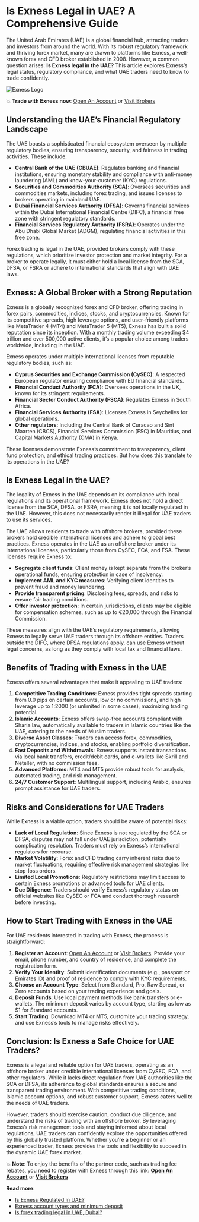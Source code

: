 # Is Exness Legal in UAE? A Comprehensive Guide

The United Arab Emirates (UAE) is a global financial hub, attracting traders and investors from around the world. With its robust regulatory framework and thriving forex market, many are drawn to platforms like Exness, a well-known forex and CFD broker established in 2008. However, a common question arises: **Is Exness legal in the UAE?** This article explores Exness’s legal status, regulatory compliance, and what UAE traders need to know to trade confidently.

![Exness Logo](https://d3dpet1g0ty5ed.cloudfront.net/EN_Spreads_Keep_20more_20of_20what_20you_20make_3_33_Google_800x800.jpg)

💥 **Trade with Exness now**: [Open An Account](https://one.exnesstrack.org/boarding/sign-up/a/89rj8di4n7) or [Visit Brokers](https://one.exnesstrack.org/a/89rj8di4n7)

## Understanding the UAE’s Financial Regulatory Landscape

The UAE boasts a sophisticated financial ecosystem overseen by multiple regulatory bodies, ensuring transparency, security, and fairness in trading activities. These include:

- **Central Bank of the UAE (CBUAE)**: Regulates banking and financial institutions, ensuring monetary stability and compliance with anti-money laundering (AML) and know-your-customer (KYC) regulations.
- **Securities and Commodities Authority (SCA)**: Oversees securities and commodities markets, including forex trading, and issues licenses to brokers operating in mainland UAE.
- **Dubai Financial Services Authority (DFSA)**: Governs financial services within the Dubai International Financial Centre (DIFC), a financial free zone with stringent regulatory standards.
- **Financial Services Regulatory Authority (FSRA)**: Operates under the Abu Dhabi Global Market (ADGM), regulating financial activities in this free zone.

Forex trading is legal in the UAE, provided brokers comply with these regulations, which prioritize investor protection and market integrity. For a broker to operate legally, it must either hold a local license from the SCA, DFSA, or FSRA or adhere to international standards that align with UAE laws.

## Exness: A Global Broker with a Strong Reputation

Exness is a globally recognized forex and CFD broker, offering trading in forex pairs, commodities, indices, stocks, and cryptocurrencies. Known for its competitive spreads, high leverage options, and user-friendly platforms like MetaTrader 4 (MT4) and MetaTrader 5 (MT5), Exness has built a solid reputation since its inception. With a monthly trading volume exceeding $4 trillion and over 500,000 active clients, it’s a popular choice among traders worldwide, including in the UAE.

Exness operates under multiple international licenses from reputable regulatory bodies, such as:

- **Cyprus Securities and Exchange Commission (CySEC)**: A respected European regulator ensuring compliance with EU financial standards.
- **Financial Conduct Authority (FCA)**: Oversees operations in the UK, known for its stringent requirements.
- **Financial Sector Conduct Authority (FSCA)**: Regulates Exness in South Africa.
- **Financial Services Authority (FSA)**: Licenses Exness in Seychelles for global operations.
- **Other regulators**: Including the Central Bank of Curacao and Sint Maarten (CBCS), Financial Services Commission (FSC) in Mauritius, and Capital Markets Authority (CMA) in Kenya.

These licenses demonstrate Exness’s commitment to transparency, client fund protection, and ethical trading practices. But how does this translate to its operations in the UAE?

## Is Exness Legal in the UAE?

The legality of Exness in the UAE depends on its compliance with local regulations and its operational framework. Exness does not hold a direct license from the SCA, DFSA, or FSRA, meaning it is not locally regulated in the UAE. However, this does not necessarily render it illegal for UAE traders to use its services.

The UAE allows residents to trade with offshore brokers, provided these brokers hold credible international licenses and adhere to global best practices. Exness operates in the UAE as an offshore broker under its international licenses, particularly those from CySEC, FCA, and FSA. These licenses require Exness to:

- **Segregate client funds**: Client money is kept separate from the broker’s operational funds, ensuring protection in case of insolvency.
- **Implement AML and KYC measures**: Verifying client identities to prevent fraud and money laundering.
- **Provide transparent pricing**: Disclosing fees, spreads, and risks to ensure fair trading conditions.
- **Offer investor protection**: In certain jurisdictions, clients may be eligible for compensation schemes, such as up to €20,000 through the Financial Commission.

These measures align with the UAE’s regulatory requirements, allowing Exness to legally serve UAE traders through its offshore entities. Traders outside the DIFC, where DFSA regulations apply, can use Exness without legal concerns, as long as they comply with local tax and financial laws.

## Benefits of Trading with Exness in the UAE

Exness offers several advantages that make it appealing to UAE traders:

1. **Competitive Trading Conditions**: Exness provides tight spreads starting from 0.0 pips on certain accounts, low or no commissions, and high leverage up to 1:2000 (or unlimited in some cases), maximizing trading potential.
2. **Islamic Accounts**: Exness offers swap-free accounts compliant with Sharia law, automatically available to traders in Islamic countries like the UAE, catering to the needs of Muslim traders.
3. **Diverse Asset Classes**: Traders can access forex, commodities, cryptocurrencies, indices, and stocks, enabling portfolio diversification.
4. **Fast Deposits and Withdrawals**: Exness supports instant transactions via local bank transfers, credit/debit cards, and e-wallets like Skrill and Neteller, with no commission fees.
5. **Advanced Platforms**: MT4 and MT5 provide robust tools for analysis, automated trading, and risk management.
6. **24/7 Customer Support**: Multilingual support, including Arabic, ensures prompt assistance for UAE traders.

## Risks and Considerations for UAE Traders

While Exness is a viable option, traders should be aware of potential risks:

- **Lack of Local Regulation**: Since Exness is not regulated by the SCA or DFSA, disputes may not fall under UAE jurisdiction, potentially complicating resolution. Traders must rely on Exness’s international regulators for recourse.
- **Market Volatility**: Forex and CFD trading carry inherent risks due to market fluctuations, requiring effective risk management strategies like stop-loss orders.
- **Limited Local Promotions**: Regulatory restrictions may limit access to certain Exness promotions or advanced tools for UAE clients.
- **Due Diligence**: Traders should verify Exness’s regulatory status on official websites like CySEC or FCA and conduct thorough research before investing.

## How to Start Trading with Exness in the UAE

For UAE residents interested in trading with Exness, the process is straightforward:

1. **Register an Account**: [Open An Account](https://one.exnesstrack.org/boarding/sign-up/a/89rj8di4n7) or [Visit Brokers](https://one.exnesstrack.org/a/89rj8di4n7). Provide your email, phone number, and country of residence, and complete the registration form.
2. **Verify Your Identity**: Submit identification documents (e.g., passport or Emirates ID) and proof of residence to comply with KYC requirements.
3. **Choose an Account Type**: Select from Standard, Pro, Raw Spread, or Zero accounts based on your trading experience and goals.
4. **Deposit Funds**: Use local payment methods like bank transfers or e-wallets. The minimum deposit varies by account type, starting as low as $1 for Standard accounts.
5. **Start Trading**: Download MT4 or MT5, customize your trading strategy, and use Exness’s tools to manage risks effectively.

## Conclusion: Is Exness a Safe Choice for UAE Traders?

Exness is a legal and reliable option for UAE traders, operating as an offshore broker under credible international licenses from CySEC, FCA, and other regulators. While it lacks direct regulation from UAE authorities like the SCA or DFSA, its adherence to global standards ensures a secure and transparent trading environment. With competitive trading conditions, Islamic account options, and robust customer support, Exness caters well to the needs of UAE traders.

However, traders should exercise caution, conduct due diligence, and understand the risks of trading with an offshore broker. By leveraging Exness’s risk management tools and staying informed about local regulations, UAE traders can confidently explore the opportunities offered by this globally trusted platform. Whether you’re a beginner or an experienced trader, Exness provides the tools and flexibility to succeed in the dynamic UAE forex market.

💥 **Note**: To enjoy the benefits of the partner code, such as trading fee rebates, you need to register with Exness through this link: **[Open An Account](https://one.exnesstrack.org/boarding/sign-up/a/89rj8di4n7)** or **[Visit Brokers](https://one.exnesstrack.org/a/89rj8di4n7)**

**Read more**:
- [Is Exness Regulated in UAE?](https://github.com/MarryMTP/Exness/blob/main/Is%20Exness%20Regulated%20in%20UAE%3F%20A%20Comprehensive%20Guide.md)
- [Exness account types and minimum deposit](https://github.com/MarryMTP/Exness/blob/main/Exness%20Account%20Types%20and%20Minimum%20Deposit%3A%20A%20Comprehensive%20Guide.md)
- [Is forex trading legal in UAE, Dubai?](https://github.com/MarryMTP/Exness/blob/main/Is%20Forex%20Trading%20Legal%20in%20UAE%2C%20Dubai%3F%20A%20Comprehensive%20Guide.md)
